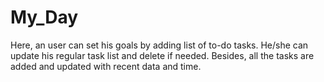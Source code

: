 # My_Day


Here, an user can set his goals by adding list of to-do tasks.
He/she can update his regular task list and delete if needed.
Besides, all the tasks are added and updated with recent data and time.

